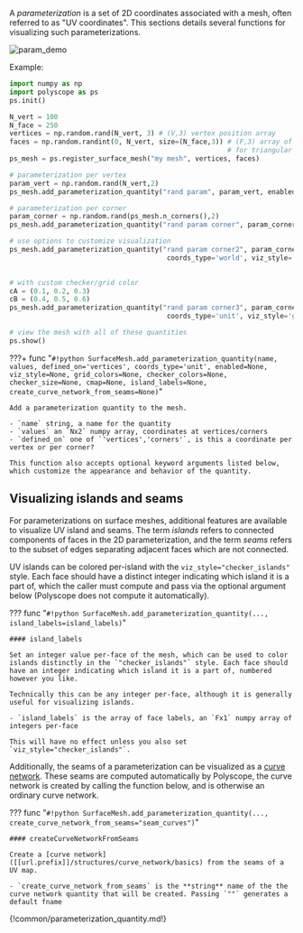 A _parameterization_ is a set of 2D coordinates associated with a mesh, often referred to as "UV coordinates". This sections details several functions for visualizing such parameterizations.

![param_demo](../../media/param_demo.gif)

Example:
```python
import numpy as np
import polyscope as ps
ps.init()

N_vert = 100
N_face = 250
vertices = np.random.rand(N_vert, 3) # (V,3) vertex position array
faces = np.random.randint(0, N_vert, size=(N_face,3)) # (F,3) array of indices 
                                                      # for triangular faces
ps_mesh = ps.register_surface_mesh("my mesh", vertices, faces)

# parameterization per vertex
param_vert = np.random.rand(N_vert,2)
ps_mesh.add_parameterization_quantity("rand param", param_vert, enabled=True)

# parameterization per corner
param_corner = np.random.rand(ps_mesh.n_corners(),2)
ps_mesh.add_parameterization_quantity("rand param corner", param_corner, defined_on='corners')

# use options to customize visualization
ps_mesh.add_parameterization_quantity("rand param corner2", param_corner, defined_on='corners',
                                       coords_type='world', viz_style='local_rad')

                                 
# with custom checker/grid color
cA = (0.1, 0.2, 0.3)
cB = (0.4, 0.5, 0.6)
ps_mesh.add_parameterization_quantity("rand param corner3", param_corner, defined_on='corners',
                                       coords_type='unit', viz_style='grid', grid_colors=(cA, cB))

# view the mesh with all of these quantities
ps.show() 
```


???+ func "`#!python SurfaceMesh.add_parameterization_quantity(name, values, defined_on='vertices', coords_type='unit', enabled=None, viz_style=None, grid_colors=None, checker_colors=None, checker_size=None, cmap=None, island_labels=None, create_curve_network_from_seams=None)`"

    Add a parameterization quantity to the mesh.

    - `name` string, a name for the quantity
    - `values` an `Nx2` numpy array, coordinates at vertices/corners
    - `defined_on` one of `'vertices','corners'`, is this a coordinate per vertex or per corner?
    
    This function also accepts optional keyword arguments listed below, which customize the appearance and behavior of the quantity.
    

## Visualizing islands and seams

<!-- TODO add an image -->

For parameterizations on surface meshes, additional features are available to visualize UV island and seams. The term _islands_ refers to connected components of faces in the 2D parameterization, and the term _seams_ refers to the subset of edges separating adjacent faces which are not connected.
    
UV islands can be colored per-island with the `viz_style="checker_islands"` style. Each face should have a distinct integer indicating which island it is a part of, which the caller must compute and pass via the optional argument below (Polyscope does not compute it automatically). 

??? func "`#!python SurfaceMesh.add_parameterization_quantity(..., island_labels=island_labels)`"

    #### island_labels 

    Set an integer value per-face of the mesh, which can be used to color islands distinctly in the `"checker_islands"` style. Each face should have an integer indicating which island it is a part of, numbered however you like.
    
    Technically this can be any integer per-face, although it is generally useful for visualizing islands.

    - `island_labels` is the array of face labels, an `Fx1` numpy array of integers per-face
    
    This will have no effect unless you also set `viz_style="checker_islands"`.


Additionally, the seams of a parameterization can be visualized as a [curve network]([[url.prefix]]/structures/curve_network/basics). These seams are computed automatically by Polyscope, the curve network is created by calling the function below, and is otherwise an ordinary curve network.

??? func "`#!python SurfaceMesh.add_parameterization_quantity(..., create_curve_network_from_seams="seam_curves")`"
    
    #### createCurveNetworkFromSeams

    Create a [curve network]([[url.prefix]]/structures/curve_network/basics) from the seams of a UV map.
    
    - `create_curve_network_from_seams` is the **string** name of the the curve network quantity that will be created. Passing `""` generates a default fname

{!common/parameterization_quantity.md!}

